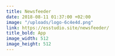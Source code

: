 ```yaml
---
title: Newsfeeder
date: 2018-08-11 01:37:00 +02:00
image: "/uploads/logo-6c4e4d.png"
link: https://esstudio.site/newsfeeder/
title_bold: App
image_width: 512
image_height: 512
---
```


